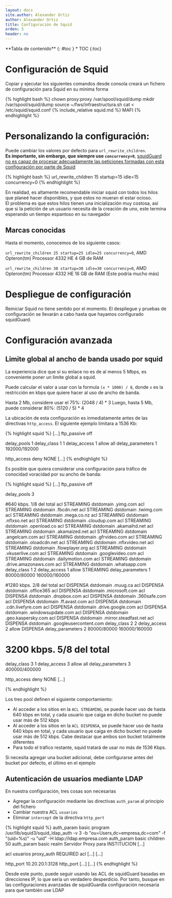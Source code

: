 ```yaml
---
layout: docs
site.author: Alexander Ortiz
author: Alexander Ortiz
title: Configuración de Squid
orden: 5
header: no
---
```


<div class="panel radius" markdown="1">
**Tabla de contenido**
{: #toc }
*  TOC
{:toc}
</div>

# Configuración de Squid
Copiar y ejecutar los siguientes comandos desde consola creará un fichero de configuración para Squid en su mínima forma

{% highlight bash %}
chown proxy:proxy /var/spool/squid/dump
mkdir /var/spool/squid/dump
source ~/fws/infraestructura.sh
cat <<MAFI > /etc/squid/squid.conf
{% include_relative squid.md %}
MAFI
{% endhighlight %}

# Personalizando la configuración: 
Puede cambiar los valores por defecto para `url_rewrite_children`.  
**Es importante, sin embargo, que siempre use `concurrency=0`**, [squidGuard no es capaz de procesar adecuadamente las peticiones formadas con esta configuración por parte de Squid](http://apuntestuxianos.blogspot.com/2017/06/apuntes-sobre-el-error-de-squid.html)

{% highlight bash %}
url_rewrite_children 15 startup=15 idle=15 concurrency=0
{% endhighlight %}

En realidad, es altamente recomendable iniciar squid con todos los hilos que planeé  hacer disponibles, y que estos no mueran el estar ocioso.  
El problema es que estos hilos tienen una inicialización muy costosa, así que si la petición de un usuario necesita de la creación de uno, este termina esperando un tiempo espantoso en su navegador 

## Marcas conocidas
Hasta el momento, conocemos de los siguiente casos:

`url_rewrite_children 25 startup=25 idle=25 concurrency=0`, AMD Opteron(tm) Processor 4332 HE 4 GB de RAM

`url_rewrite_children 30 startup=30 idle=30 concurrency=0`, AMD Opteron(tm) Processor 4332 HE  16 GB de RAM (Este podría mucho más)

# Despliegue de configuración
Reiniciar Squid no tiene sentido por el momento. El despliegue y pruebas de configuración se llevarán a cabo hasta que hayamos configurado squidGuard.

# Configuración avanzada  

## Limite global al ancho de banda usado por squid
La experiencia dice que si su enlace no es de al menos 5 Mbps, es conveniente poner un límite global a squid.  

Puede calcular el valor a usar con  la formula `(x * 1000) / 8`, donde `x` es la restricción en kbps que quiere hacer al uso de ancho de banda.

Hasta 2 Mb, considere usar el 75%: (2048 / 4) * 3 
Luego, hasta 5 Mb, puede considerar 80%: (5120 / 5) * 4

La ubicación de esta configuración es inmediatamente antes de las directivas `http_access`. El siguiente ejemplo limitara a 1536 Kb:

{% highlight squid %}
[...]
ftp_passive off

delay_pools 1
delay_class 1 1
delay_access 1 allow all
delay_parameters 1 192000/192000

http_access deny NONE
[...]
{% endhighlight %}

Es posible que quiera considerar una configuración para tráfico de conocidad voracidad por su ancho de banda:

{% highlight squid %}
[...]
ftp_passive off

delay_pools 3

#640 kbps. 1/8 del total
acl STREAMING dstdomain .yimg.com
acl STREAMING dstdomain .fbcdn.net
acl STREAMING dstdomain .twimg.com
acl STREAMING dstdomain .mega.co.nz
acl STREAMING dstdomain .nflxso.net
acl STREAMING dstdomain .cloudup.com
acl STREAMING dstdomain .openload.co
acl STREAMING dstdomain .akamaihd.net
acl STREAMING dstdomain .akamaized.net
acl STREAMING dstdomain .angelcam.com
acl STREAMING dstdomain .gfrvideo.com
acl STREAMING dstdomain .oloadcdn.net
acl STREAMING dstdomain .nflxvideo.net
acl STREAMING dstdomain .flowplayer.org
acl STREAMING dstdomain .vkuserlive.com
acl STREAMING dstdomain .googlevideo.com
acl STREAMING dstdomain .dailymotion.com
acl STREAMING dstdomain .drive.amazonaws.com
acl STREAMING dstdomain .whatsapp.com
delay_class 1 2
delay_access 1 allow STREAMING
delay_parameters 1 80000/80000 160000/160000

#1280 kbps. 2/8 del total
acl DISPENSA dstdomain .muug.ca
acl DISPENSA dstdomain .office365
acl DISPENSA dstdomain .microsoft.com
acl DISPENSA dstdomain .dropbox.com
acl DISPENSA dstdomain .360safe.com
acl DISPENSA dstdomain .ff.avast.com
acl DISPENSA dstdomain .cdn.livefyre.com
acl DISPENSA dstdomain .drive.google.com
acl DISPENSA dstdomain .windowsupdate.com
acl DISPENSA dstdomain .geo.kaspersky.com
acl DISPENSA dstdomain .mirror.steadfast.net
acl DISPENSA dstdomain .googleusercontent.com
delay_class 2 2
delay_access 2 allow DISPENSA
delay_parameters 2 80000/80000 160000/160000

# 3200 kbps. 5/8 del total
delay_class 3 1
delay_access 3 allow all
delay_parameters 3 400000/400000

http_access deny NONE
[...]

{% endhighlight %}

Los tres pool definen el siguiente comportamiento:

+ Al acceder a los sitios en la `ACL STREAMING`, se puede hacer uso de hasta 640 kbps en total, y cada usuario que caiga en dicho bucket no puede usar más de 512 kbps
+ Al acceder a los sitios en la `ACL DISPENSA`, se puede hacer uso de hasta 640 kbps en total, y cada usuario que caiga en dicho bucket no puede usar más de 512 kbps. Cabe destacar que ambos son bucket totalmente diferentes
+ Para todo el tráfico restante, squid tratará de usar no más de 1536 Kbps.

Si necesita agregar una bucket adicional, debe configurarse antes del bucket por defecto, el último en el ejemplo

## Autenticación de usuarios mediante LDAP
En nuestra configuración, tres cosas son necesarias  

+ Agregar la configuración mediante las directivas `auth_param` al principio del fichero
+ Cambiar nuestra ACL `usuarios`
+ Eliminar `intercept` de la directiva `http_port`

{% highlight squid %}
auth_param basic program /usr/lib/squid3/squid_ldap_auth -v 3 -b "ou=Users,dc=empresa,dc=com" -f "(uid=%s)" -u "uid" -H ldap://ldap.empresa.com 
auth_param basic children 50 
auth_param basic realm Servidor Proxy para INSTITUCION
[...]

acl usuarios proxy_auth REQUIRED 
acl [...]
[...]

http_port 10.20.20.1:3128
http_port [...]
[...]
{% endhighlight %}

Desde este punto, puede seguir usando las ACL de squidGuard basadas en direcciones IP, lo que sería un verdadero desperdicio. Por tanto, busque en las configuraciones avanzadas de squidGuardla configuración necesaria para que también use LDAP
